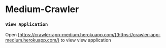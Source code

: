# Medium-Crawler


### `View Application`
Open [https://crawler-app-medium.herokuapp.com/](https://crawler-app-medium.herokuapp.com/) to view view application

